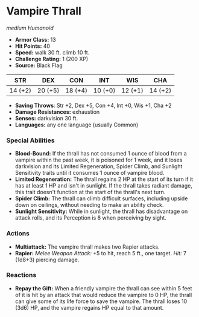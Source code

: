 # Vampire Thrall

*medium* *Humanoid*

- **Armor Class:** 13
- **Hit Points:** 40 
- **Speed:** walk 30 ft. climb 10 ft.
- **Challenge Rating:** 1 (200 XP)
- **Source:** Black Flag

| STR | DEX | CON | INT | WIS | CHA |
| --- | --- | --- | --- | --- | --- |
| 14 (+2) | 20 (+5) | 18 (+4) | 10 (+0) | 12 (+1) | 14 (+2) |

- **Saving Throws**: Str +2, Dex +5, Con +4, Int +0, Wis +1, Cha +2
- **Damage Resistances:** exhaustion
- **Senses:** darkvision 30 ft.
- **Languages:** any one language (usually Common)

### Special Abilities

- **Blood-Bound:** If the thrall has not consumed 1 ounce of blood from a vampire within the past week, it is poisoned for 1 week, and it loses darkvision and its Limited Regeneration, Spider Climb, and Sunlight Sensitivity traits until it consumes 1 ounce of vampire blood.
- **Limited Regeneration:** The thrall regains 2 HP at the start of its turn if it has at least 1 HP and isn't in sunlight. If the thrall takes radiant damage, this trait doesn't function at the start of the thrall's next turn.
- **Spider Climb:** The thrall can climb difficult surfaces, including upside down on ceilings, without needing to make an ability check.
- **Sunlight Sensitivity:** While in sunlight, the thrall has disadvantage on attack rolls, and its Perception is 8 when perceiving by sight.

### Actions

- **Multiattack:** The vampire thrall makes two Rapier attacks.
- **Rapier:** _Melee Weapon Attack:_ +5 to hit, reach 5 ft., one target. _Hit:_ 7 (1d8+3) piercing damage.

### Reactions

- **Repay the Gift:** When a friendly vampire the thrall can see within 5 feet of it is hit by an attack that would reduce the vampire to 0 HP, the thrall can give some of its life force to save the vampire. The thrall loses 10 (3d6) HP, and the vampire regains HP equal to that amount.

